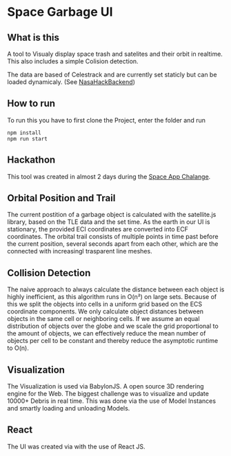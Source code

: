 # Space Garbage UI

## What is this
A tool to Visualy display space trash and satelites and their orbit in realtime.
This also includes a simple Colision detection.

The data are based of Celestrack and are currently set staticly but can be loaded dynamicaly. (See [NasaHackBackend](https://github.com/Renji3/NasaHackBackend))

## How to run

To run this you have to first clone the Project, enter the folder and run

```
npm install
npm run start
```

## Hackathon
This tool was created in almost 2 days during the [Space App Chalange](https://www.spaceappschallenge.org/).

## Orbital Position and Trail
The current postition of a garbage object is calculated with the satellite.js library, based on the TLE data and the set time.
As the earth in our UI is stationary, the provided ECI coordinates are converted into ECF coordinates.
The orbital trail consists of multiple points in time past before the current position, several seconds apart from each other, which are the connected with increasingl trasparent line meshes.

## Collision Detection
The naive approach to always calculate the distance between each object is highly inefficient, as this algorithm runs in O(n²) on large sets.
Because of this we split the objects into cells in a uniform grid based on the ECS coordinate components.
We only calculate object distances between objects in the same cell or neighboring cells.
If we assume an equal distribution of objects over the globe and we scale the grid proportional to the amount of objects, we can effectively reduce the mean number of objects per cell to be constant and thereby reduce the asymptotic runtime to O(n).

## Visualization
The Visualization is used via BabylonJS. A open source 3D rendering engine for the Web.
The biggest challenge was to visualize and update 10000+ Debris in real time. This was done via the use of Model Instances and smartly loading and unloading Models. 

## React
The UI was created via with the use of React JS.